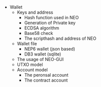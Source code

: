 - Wallet 
	- Keys and address
		- Hash function used in NEO
		- Generation of Private key
		- ECDSA algorithm
		- Base58 check
		- The scripthash and address of NEO
	- Wallet file
		- NEP6 wallet (json based)
		- DB3 wallet (sqlite)
	- The usage of NEO-GUI
	- UTXO model
	- Account model
		- The peronsal account
		- The contract account